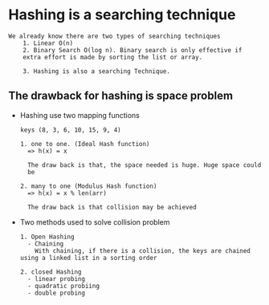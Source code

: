 # Hashing is a searching technique

    We already know there are two types of searching techniques
        1. Linear O(n)
        2. Binary Search O(log n). Binary search is only effective if 
        extra effort is made by sorting the list or array.

        3. Hashing is also a searching Technique.
 
## The drawback for hashing is space problem

* Hashing use two mapping functions

      keys (8, 3, 6, 10, 15, 9, 4)

      1. one to one. (Ideal Hash function) 
        => h(x) = x
           
        The draw back is that, the space needed is huge. Huge space could
        be 

      2. many to one (Modulus Hash function)
        => h(x) = x % len(arr)

        The draw back is that collision may be achieved

* Two methods used to solve collision problem

      1. Open Hashing
        - Chaining
          With chaining, if there is a collision, the keys are chained using a linked list in a sorting order

      2. closed Hashing
        - linear probing
        - quadratic probiing 
        - double probing



